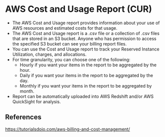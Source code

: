 # AWS Cost and Usage Report (CUR)

- The AWS Cost and Usage report provides information about your use of AWS resources and estimated costs for that usage.
- The AWS Cost and Usage report is a .csv file or a collection of .csv files that are stored in an S3 bucket. Anyone who has permission to access the specified S3 bucket can see your billing report files.
- You can use the Cost and Usage report to track your Reserved Instance Utilization, charges, and allocations.
- For time granularity, you can choose one of the following:
    - Hourly if you want your items in the report to be aggregated by the hour.
    - Daily if you want your items in the report to be aggregated by the day.
    - Monthly if you want your items in the report to be aggregated by month.
- Report can be automatically uploaded into AWS Redshift and/or AWS QuickSight for analysis.

## References

https://tutorialsdojo.com/aws-billing-and-cost-management/
